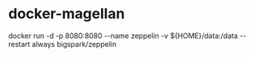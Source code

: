 # docker-magellan
docker run -d -p 8080:8080 --name zeppelin -v ${HOME}/data:/data --restart always bigspark/zeppelin 